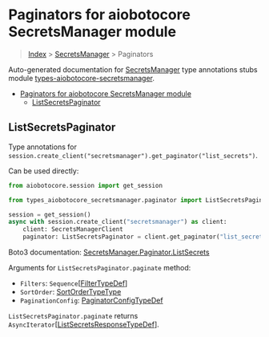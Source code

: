 <a id="paginators-for-aiobotocore-secretsmanager-module"></a>

# Paginators for aiobotocore SecretsManager module

> [Index](../README.md) > [SecretsManager](./README.md) > Paginators

Auto-generated documentation for
[SecretsManager](https://boto3.amazonaws.com/v1/documentation/api/latest/reference/services/secretsmanager.html#SecretsManager)
type annotations stubs module
[types-aiobotocore-secretsmanager](https://pypi.org/project/types-aiobotocore-secretsmanager/).

- [Paginators for aiobotocore SecretsManager module](#paginators-for-aiobotocore-secretsmanager-module)
  - [ListSecretsPaginator](#listsecretspaginator)

<a id="listsecretspaginator"></a>

## ListSecretsPaginator

Type annotations for
`session.create_client("secretsmanager").get_paginator("list_secrets")`.

Can be used directly:

```python
from aiobotocore.session import get_session

from types_aiobotocore_secretsmanager.paginator import ListSecretsPaginator

session = get_session()
async with session.create_client("secretsmanager") as client:
    client: SecretsManagerClient
    paginator: ListSecretsPaginator = client.get_paginator("list_secrets")
```

Boto3 documentation:
[SecretsManager.Paginator.ListSecrets](https://boto3.amazonaws.com/v1/documentation/api/latest/reference/services/secretsmanager.html#SecretsManager.Paginator.ListSecrets)

Arguments for `ListSecretsPaginator.paginate` method:

- `Filters`: `Sequence`\[[FilterTypeDef](./type_defs.md#filtertypedef)\]
- `SortOrder`: [SortOrderTypeType](./literals.md#sortordertypetype)
- `PaginationConfig`:
  [PaginatorConfigTypeDef](./type_defs.md#paginatorconfigtypedef)

`ListSecretsPaginator.paginate` returns
`AsyncIterator`\[[ListSecretsResponseTypeDef](./type_defs.md#listsecretsresponsetypedef)\].
